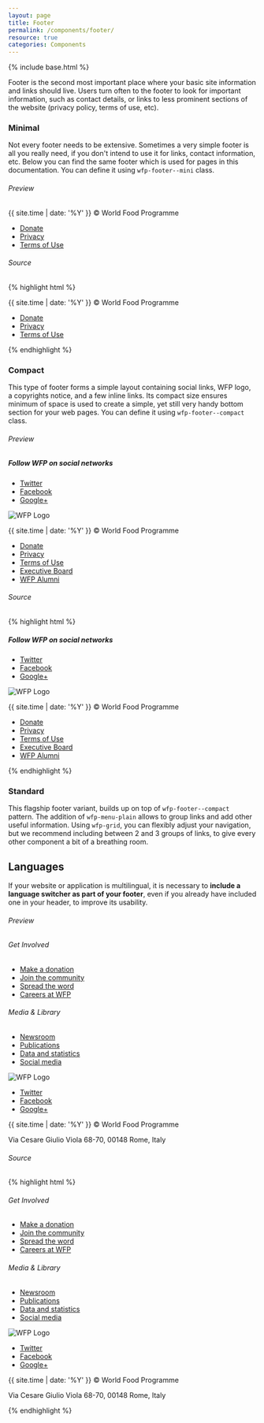 ```yaml
---
layout: page
title: Footer
permalink: /components/footer/
resource: true
categories: Components
---
```

{% include base.html %}

Footer is the second most important place where your basic site information and links should live. Users turn often to the footer to look for important information, such as contact details, or links to less prominent sections of the website (privacy policy, terms of use, etc).

### Minimal
Not every footer needs to be extensive. Sometimes a very simple footer is all you really need, if you don't intend to use it for links, contact information, etc. Below you can find the same footer which is used for pages in this documentation. You can define it using `wfp-footer--mini` class.

###### Preview
<footer class="wfp-footer--mini">
  <div class="wfp-grid wfp-wrapper pv2">
    <div class="wfp-u-1 wfp-u-md-1-3 tc tl-md">
      <p class="fs6 bold">{{ site.time | date: '%Y' }} &copy; World Food Programme</p>
    </div>
    <div class="wfp-u-1 wfp-u-md-2-3 tc tr-md">
      <ul class="nl fs6 mv2 pa0">
        <li class="dib ma0 ml1"><a href="#">Donate</a></li>
        <li class="dib ma0 ml1"><a href="#">Privacy</a></li>
        <li class="dib ma0 ml1"><a href="#">Terms of Use</a></li>
      </ul>
    </div>
  </div>
</footer>

###### Source
{% highlight html %}
<footer class="wfp-footer--mini">
  <div class="wfp-grid wfp-wrapper pv2">
    <div class="wfp-u-1 wfp-u-md-1-3 tc tl-md">
      <p class="fs6 bold">{{ site.time | date: '%Y' }} &copy; World Food Programme</p>
    </div>
    <div class="wfp-u-1 wfp-u-md-2-3 tc tr-md">
      <ul class="nl fs6 mv2 pa0">
        <li class="dib ma0 ml1"><a href="#">Donate</a></li>
        <li class="dib ma0 ml1"><a href="#">Privacy</a></li>
        <li class="dib ma0 ml1"><a href="#">Terms of Use</a></li>
      </ul>
    </div>
  </div>
</footer>
{% endhighlight %}

### Compact
This type of footer forms a simple layout containing social links, WFP logo, a copyrights notice, and a few inline links. Its compact size ensures minimum of space is used to create a simple, yet still very handy bottom section for your web pages. You can define it using `wfp-footer--compact` class.

###### Preview
<footer class="wfp-footer--compact">
  <div class="footer--top">
    <div class="wfp-grid wfp-wrapper pv2">
      <div class="wfp-u-1 wfp-u-md-1-2 tc tl-md">
        <h5 class="footer--heading">Follow WFP on social networks</h5>
        <ul class="footer--links">
          <li class="link"><a href="#" class="wfp-btn--twitter xsmall">Twitter</a></li>
          <li class="link"><a href="#" class="wfp-btn--facebook xsmall">Facebook</a></li>
          <li class="link"><a href="#" class="wfp-btn--gplus xsmall">Google+</a></li>
        </ul>
      </div>
      <div class="wfp-u-1 wfp-u-md-1-2 tc tr-md">
        <img src="{{ base }}/img/logos/dark/png/1x/en-full.png" srcset="{{ base }}/img/logos/dark/png/1x/en-full.png 1x, {{ base }}/img/logos/dark/png/2x/en-full.png 2x" class="footer--logo" alt="WFP Logo">
      </div>
    </div>
  </div>
  <div class="footer--bottom fs6">
    <div class="wfp-grid wfp-wrapper">
      <div class="wfp-u-1 wfp-u-md-1-3 tc tl-md">
        <p>{{ site.time | date: '%Y' }} &copy; World Food Programme</p>
      </div>
      <div class="wfp-u-1 wfp-u-md-2-3 tc tr-md">
        <ul class="footer--links">
          <li class="link"><a href="#">Donate</a></li>
          <li class="link"><a href="#">Privacy</a></li>
          <li class="link"><a href="#">Terms of Use</a></li>
          <li class="link"><a href="#">Executive Board</a></li>
          <li class="link"><a href="#">WFP Alumni</a></li>
        </ul>
      </div>
    </div>
  </div>
</footer>

###### Source
{% highlight html %}
<footer class="wfp-footer--compact">
  <div class="footer--top">
    <div class="wfp-grid wfp-wrapper pv2">
      <div class="wfp-u-1 wfp-u-md-1-2 tc tl-md">
        <h5 class="footer--heading">Follow WFP on social networks</h5>
        <ul class="footer--links">
          <li class="link"><a href="#" class="wfp-btn--twitter xsmall">Twitter</a></li>
          <li class="link"><a href="#" class="wfp-btn--facebook xsmall">Facebook</a></li>
          <li class="link"><a href="#" class="wfp-btn--gplus xsmall">Google+</a></li>
        </ul>
      </div>
      <div class="wfp-u-1 wfp-u-md-1-2 tc tr-md">
        <img src="img/logos/dark/png/1x/en-full.png" srcset="img/logos/dark/png/1x/en-full.png 1x, img/logos/dark/png/2x/en-full.png 2x" class="footer--logo" alt="WFP Logo">
      </div>
    </div>
  </div>
  <div class="footer--bottom fs6">
    <div class="wfp-grid wfp-wrapper">
      <div class="wfp-u-1 wfp-u-md-1-3 tc tl-md">
        <p>{{ site.time | date: '%Y' }} &copy; World Food Programme</p>
      </div>
      <div class="wfp-u-1 wfp-u-md-2-3 tc tr-md">
        <ul class="footer--links">
          <li class="link"><a href="#">Donate</a></li>
          <li class="link"><a href="#">Privacy</a></li>
          <li class="link"><a href="#">Terms of Use</a></li>
          <li class="link"><a href="#">Executive Board</a></li>
          <li class="link"><a href="#">WFP Alumni</a></li>
        </ul>
      </div>
    </div>
  </div>
</footer>
{% endhighlight %}


### Standard
This flagship footer variant, builds up on top of `wfp-footer--compact` pattern. The addition of `wfp-menu-plain` allows to group links and add other useful information. Using `wfp-grid`, you can flexibly adjust your navigation, but we recommend including between 2 and 3 groups of links, to give every other component a bit of a breathing room.

<div class="notice">
  <h2 class="title">Languages</h2>
  <p>If your website or application is multilingual, it is necessary to <strong>include a language switcher as part of your footer</strong>, even if you already have included one in your header, to improve its usability.</p>
</div>

###### Preview
<footer class="wfp-footer--std">
  <div class="footer--top">
    <div class="wfp-grid wfp-wrapper pv2">
      <div class="wfp-u-1 wfp-u-md-3-5 tc tl-md">
        <nav class="wfp-menu-plain wfp-grid">
          <div class="menu--group wfp-u-1 wfp-u-md-1-2">
            <h6 class="menu--heading">Get Involved</h6>
            <ul class="menu--wrapper">
              <li class="menu--item"><a href="#" class="menu--link">Make a donation</a></li>
              <li class="menu--item"><a href="#" class="menu--link">Join the community</a></li>
              <li class="menu--item"><a href="#" class="menu--link">Spread the word</a></li>
              <li class="menu--item"><a href="#" class="menu--link">Careers at WFP</a></li>
            </ul>
          </div>
          <div class="menu--group wfp-u-1 wfp-u-md-1-2">
            <h6 class="menu--heading">Media &amp; Library</h6>
            <ul class="menu--wrapper">
              <li class="menu--item"><a href="#" class="menu--link">Newsroom</a></li>
              <li class="menu--item"><a href="#" class="menu--link">Publications</a></li>
              <li class="menu--item"><a href="#" class="menu--link">Data and statistics</a></li>
              <li class="menu--item"><a href="#" class="menu--link">Social media</a></li>
            </ul>
          </div>
        </nav>
      </div>
      <div class="wfp-u-1 wfp-u-md-2-5 tc tr-md">
        <div class="pa1">
          <img src="{{ base }}/img/logos/dark/png/1x/en-standard.png" srcset="{{ base }}/img/logos/dark/png/1x/en-standard.png 1x, {{ base }}/img/logos/dark/png/2x/en-standard.png 2x" class="footer--logo" alt="WFP Logo">
        </div>
        <div class="pa1">
          <ul class="footer--links">
            <li class="link"><a href="#" class="wfp-btn--twitter xsmall">Twitter</a></li>
            <li class="link"><a href="#" class="wfp-btn--facebook xsmall">Facebook</a></li>
            <li class="link"><a href="#" class="wfp-btn--gplus xsmall">Google+</a></li>
          </ul>
        </div>
      </div>
    </div>
  </div>
  <div class="footer--bottom fs6">
    <div class="wfp-grid wfp-wrapper">
      <div class="wfp-u-1 wfp-u-md-1-3 tc tl-md">
        <p>{{ site.time | date: '%Y' }} &copy; World Food Programme</p>
      </div>
      <div class="wfp-u-1 wfp-u-md-2-3 tc tr-md">
        <p>Via Cesare Giulio Viola 68-70, 00148 Rome, Italy</p>
      </div>
    </div>
  </div>
</footer>

###### Source
{% highlight html %}
<footer class="wfp-footer--std">
  <div class="footer--top">
    <div class="wfp-grid wfp-wrapper pv2">
      <div class="wfp-u-1 wfp-u-md-3-5 tc tl-md">
        <nav class="wfp-menu-plain wfp-grid">
          <div class="menu--group wfp-u-1 wfp-u-md-1-2">
            <h6 class="menu--heading">Get Involved</h6>
            <ul class="menu--wrapper">
              <li class="menu--item"><a href="#" class="menu--link">Make a donation</a></li>
              <li class="menu--item"><a href="#" class="menu--link">Join the community</a></li>
              <li class="menu--item"><a href="#" class="menu--link">Spread the word</a></li>
              <li class="menu--item"><a href="#" class="menu--link">Careers at WFP</a></li>
            </ul>
          </div>
          <div class="menu--group wfp-u-1 wfp-u-md-1-2">
            <h6 class="menu--heading">Media &amp; Library</h6>
            <ul class="menu--wrapper">
              <li class="menu--item"><a href="#" class="menu--link">Newsroom</a></li>
              <li class="menu--item"><a href="#" class="menu--link">Publications</a></li>
              <li class="menu--item"><a href="#" class="menu--link">Data and statistics</a></li>
              <li class="menu--item"><a href="#" class="menu--link">Social media</a></li>
            </ul>
          </div>
        </nav>
      </div>
      <div class="wfp-u-1 wfp-u-md-2-5 tc tr-md">
        <div class="pa1">
          <img src="img/logos/dark/png/1x/en-standard.png" srcset="img/logos/dark/png/1x/en-standard.png 1x, img/logos/dark/png/2x/en-standard.png 2x" class="footer--logo" alt="WFP Logo">
        </div>
        <div class="pa1">
          <ul class="footer--links">
            <li class="link"><a href="#" class="wfp-btn--twitter xsmall">Twitter</a></li>
            <li class="link"><a href="#" class="wfp-btn--facebook xsmall">Facebook</a></li>
            <li class="link"><a href="#" class="wfp-btn--gplus xsmall">Google+</a></li>
          </ul>
        </div>
      </div>
    </div>
  </div>
  <div class="footer--bottom fs6">
    <div class="wfp-grid wfp-wrapper">
      <div class="wfp-u-1 wfp-u-md-1-3 tc tl-md">
        <p>{{ site.time | date: '%Y' }} &copy; World Food Programme</p>
      </div>
      <div class="wfp-u-1 wfp-u-md-2-3 tc tr-md">
        <p>Via Cesare Giulio Viola 68-70, 00148 Rome, Italy</p>
      </div>
    </div>
  </div>
</footer>
{% endhighlight %}
